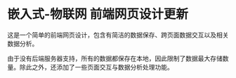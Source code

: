 # 嵌入式-物联网 前端网页设计更新

这是一个简单的前端网页设计，包含有简洁的数据保存、跨页面数据交互以及相关数据分析。

由于没有后端服务器支持，所有的数据都保存在本地，因此限制了数据最大存储数量。除此之外，还添加了一些页面交互与数据分析处理功能。